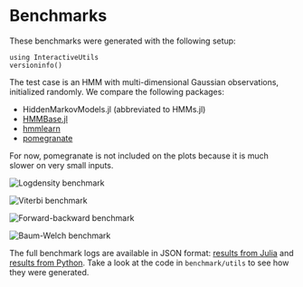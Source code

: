 # Benchmarks

These benchmarks were generated with the following setup:

```@repl
using InteractiveUtils
versioninfo()
```

The test case is an HMM with multi-dimensional Gaussian observations, initialized randomly.
We compare the following packages:

- HiddenMarkovModels.jl (abbreviated to HMMs.jl)
- [HMMBase.jl](https://github.com/maxmouchet/HMMBase.jl)
- [hmmlearn](https://github.com/hmmlearn/hmmlearn)
- [pomegranate](https://github.com/jmschrei/pomegranate)

For now, pomegranate is not included on the plots because it is much slower on very small inputs.

![Logdensity benchmark](./assets/benchmark_logdensity_T=500_I=10.svg)

![Viterbi benchmark](./assets/benchmark_viterbi_T=500_I=10.svg)

![Forward-backward benchmark](./assets/benchmark_forward_backward_T=500_I=10.svg)

![Baum-Welch benchmark](./assets/benchmark_baum_welch_T=500_I=10.svg)

The full benchmark logs are available in JSON format: [results from Julia](./assets/results_julia.json) and [results from Python](./assets/results_python.json).
Take a look at the code in `benchmark/utils` to see how they were generated.

